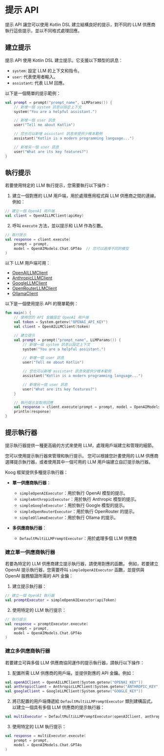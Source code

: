 # 提示 API

提示 API 讓您可以使用 Kotlin DSL 建立結構良好的提示，對不同的 LLM 供應商執行這些提示，並以不同格式處理回應。

## 建立提示

提示 API 使用 Kotlin DSL 建立提示。它支援以下類型的訊息：

- `system`: 設定 LLM 的上下文和指令。
- `user`: 代表使用者輸入。
- `assistant`: 代表 LLM 回應。

以下是一個簡單的提示範例：

```kotlin
val prompt = prompt("prompt_name", LLMParams()) {
    // 新增一個 system 訊息以設定上下文
    system("You are a helpful assistant.")

    // 新增一個 user 訊息
    user("Tell me about Kotlin")

    // 您也可以新增 assistant 訊息來提供少樣本範例
    assistant("Kotlin is a modern programming language...")

    // 新增另一個 user 訊息
    user("What are its key features?")
}
```

## 執行提示

若要使用特定的 LLM 執行提示，您需要執行以下操作：

1. 建立一個對應的 LLM 用戶端，用於處理應用程式與 LLM 供應商之間的連線。例如：
```kotlin
// 建立一個 OpenAI 用戶端
val client = OpenAILLMClient(apiKey)
```
2. 呼叫 `execute` 方法，並以提示和 LLM 作為引數。
```kotlin
// 執行提示
val response = client.execute(
    prompt = prompt,
    model = OpenAIModels.Chat.GPT4o  // 您可以選擇不同的模型
)
```

以下 LLM 用戶端可用：

* [OpenAILLMClient](https://api.koog.ai/prompt/prompt-executor/prompt-executor-clients/prompt-executor-openai-client/ai.koog.prompt.executor.clients.openai/-open-a-i-l-l-m-client/index.html)
* [AnthropicLLMClient](https://api.koog.ai/prompt/prompt-executor/prompt-executor-clients/prompt-executor-anthropic-client/ai.koog.prompt.executor.clients.anthropic/-anthropic-l-l-m-client/index.html)
* [GoogleLLMClient](https://api.koog.ai/prompt/prompt-executor/prompt-executor-clients/prompt-executor-google-client/ai.koog.prompt.executor.clients.google/-google-l-l-m-client/index.html)
* [OpenRouterLLMClient](https://api.koog.ai/prompt/prompt-executor/prompt-executor-clients/prompt-executor-openrouter-client/ai.koog.prompt.executor.clients.openrouter/-open-router-l-l-m-client/index.html)
* [OllamaClient](https://api.koog.ai/prompt/prompt-executor/prompt-executor-clients/prompt-executor-ollama-client/ai.koog.prompt.executor.ollama.client/-ollama-client/index.html)

以下是一個使用提示 API 的簡單範例：

```kotlin
fun main() {
    // 使用您的 API 金鑰設定 OpenAI 用戶端
    val token = System.getenv("OPENAI_API_KEY")
    val client = OpenAILLMClient(token)

    // 建立提示
    val prompt = prompt("prompt_name", LLMParams()) {
        // 新增一個 system 訊息以設定上下文
        system("You are a helpful assistant.")

        // 新增一個 user 訊息
        user("Tell me about Kotlin")

        // 您也可以新增 assistant 訊息來提供少樣本範例
        assistant("Kotlin is a modern programming language...")

        // 新增另一個 user 訊息
        user("What are its key features?")
    }

    // 執行提示並取得回應
    val response = client.execute(prompt = prompt, model = OpenAIModels.Chat.GPT4o)
    println(response)
}
```

## 提示執行器

提示執行器提供一種更高級的方式來使用 LLM，處理用戶端建立和管理的細節。

您可以使用提示執行器來管理和執行提示。
您可以根據您計畫使用的 LLM 供應商選擇提示執行器，或者使用其中一個可用的 LLM 用戶端建立自訂提示執行器。

Koog 框架提供多種提示執行器：

- **單一供應商執行器**：
    - `simpleOpenAIExecutor`：用於執行 OpenAI 模型的提示。
    - `simpleAnthropicExecutor`：用於執行 Anthropic 模型的提示。
    - `simpleGoogleExecutor`：用於執行 Google 模型的提示。
    - `simpleOpenRouterExecutor`：用於執行 OpenRouter 的提示。
    - `simpleOllamaExecutor`：用於執行 Ollama 的提示。

- **多供應商執行器**：
    - `DefaultMultiLLMPromptExecutor`：用於處理多個 LLM 供應商

### 建立單一供應商執行器

若要為特定的 LLM 供應商建立提示執行器，請使用對應的函數。
例如，若要建立 OpenAI 提示執行器，您需要呼叫 `simpleOpenAIExecutor` 函數，並提供與 OpenAI 服務驗證所需的 API 金鑰：

1. 建立提示執行器：
```kotlin
// 建立一個 OpenAI 執行器
val promptExecutor = simpleOpenAIExecutor(apiToken)
```
2. 使用特定的 LLM 執行提示：
```kotlin
// 執行提示
val response = promptExecutor.execute(
    prompt = prompt,
    model = OpenAIModels.Chat.GPT4o
)
```

### 建立多供應商執行器

若要建立可與多個 LLM 供應商協同運作的提示執行器，請執行以下操作：

1. 配置所需 LLM 供應商的用戶端，並提供對應的 API 金鑰。例如：
```kotlin
val openAIClient = OpenAILLMClient(System.getenv("OPENAI_KEY"))
val anthropicClient = AnthropicLLMClient(System.getenv("ANTHROPIC_KEY"))
val googleClient = GoogleLLMClient(System.getenv("GOOGLE_KEY"))
```
2. 將已配置的用戶端傳遞給 `DefaultMultiLLMPromptExecutor` 類別建構函式，以建立一個具有多個 LLM 供應商的提示執行器：
```kotlin
val multiExecutor = DefaultMultiLLMPromptExecutor(openAIClient, anthropicClient, googleClient)
```
3. 使用特定的 LLM 執行提示：
```kotlin
val response = multiExecutor.execute(
    prompt = prompt,
    model = OpenAIModels.Chat.GPT4o
)